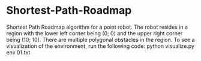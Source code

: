 # Shortest-Path-Roadmap
Shortest Path Roadmap algorithm for a point robot. The robot resides in a region with the lower left corner being (0; 0) and the upper right corner being (10; 10). There are multiple polygonal obstacles in the region. To see a visualization of the environment, run the following code: python visualize.py env 01.txt
